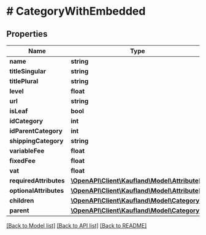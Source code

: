 # # CategoryWithEmbedded

## Properties

Name | Type | Description | Notes
------------ | ------------- | ------------- | -------------
**name** | **string** |  |
**titleSingular** | **string** |  |
**titlePlural** | **string** |  |
**level** | **float** |  |
**url** | **string** |  |
**isLeaf** | **bool** |  |
**idCategory** | **int** |  |
**idParentCategory** | **int** |  |
**shippingCategory** | **string** |  |
**variableFee** | **float** |  |
**fixedFee** | **float** |  |
**vat** | **float** |  |
**requiredAttributes** | [**\OpenAPI\Client\Kaufland\Model\Attribute[]**](Attribute.md) |  | [optional]
**optionalAttributes** | [**\OpenAPI\Client\Kaufland\Model\Attribute[]**](Attribute.md) |  | [optional]
**children** | [**\OpenAPI\Client\Kaufland\Model\Category[]**](Category.md) |  | [optional]
**parent** | [**\OpenAPI\Client\Kaufland\Model\Category**](Category.md) |  | [optional]

[[Back to Model list]](../../README.md#models) [[Back to API list]](../../README.md#endpoints) [[Back to README]](../../README.md)
